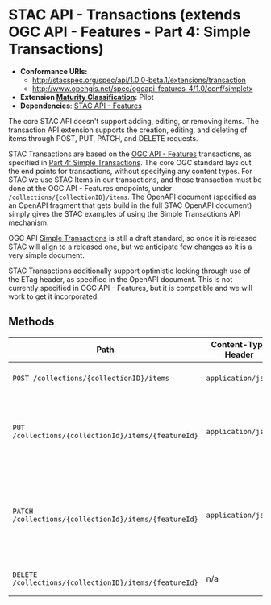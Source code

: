 # STAC API - Transactions (extends OGC API - Features - Part 4: Simple Transactions)

- **Conformance URIs:**
    - <http://stacspec.org/spec/api/1.0.0-beta.1/extensions/transaction>
    - <http://www.opengis.net/spec/ogcapi-features-4/1.0/conf/simpletx>
- **Extension [Maturity Classification](../README.md#extension-maturity):** Pilot
- **Dependencies**: [STAC API - Features](../ogcapi-features)

The core STAC API doesn't support adding, editing, or removing items.
The transaction API extension supports the creation, editing, and deleting of items through POST, PUT, PATCH, and DELETE requests.

STAC Transactions are based on the [OGC API - Features](https://ogcapi.ogc.org/features/) transactions, as 
specified in [Part 4: Simple Transactions](http://docs.opengeospatial.org/DRAFTS/20-002.html). The core
OGC standard lays out the end points for transactions, without specifying any content types. For STAC we
use STAC Items in our transactions, and those transaction must be done at the OGC API - Features endpoints,
under `/collections/{collectionID}/items`. The OpenAPI document (specified as an OpenAPI fragment that 
gets build in the full STAC OpenAPI document) simply gives the STAC examples of using the
Simple Transactions API mechanism.

OGC API [Simple Transactions](http://docs.opengeospatial.org/DRAFTS/20-002.html) is still a draft standard, so 
once it is released STAC will align to a released one, but we anticipate few changes as it is a very simple document.

STAC Transactions additionally support optimistic locking through use of the ETag header, as specified in the
OpenAPI document. This is not currently specified in OGC API - Features, but it is compatible and we will 
work to get it incorporated.

## Methods

| Path                                                   | Content-Type Header | Description |
| ------------------------------------------------------ | ------------------- | ----------- |
| `POST /collections/{collectionID}/items`               | `application/json`  | Adds a new item to a collection. |
| `PUT /collections/{collectionId}/items/{featureId}`    | `application/json`  | Updates an existing item by ID using a complete item description. |
| `PATCH /collections/{collectionId}/items/{featureId}`  | `application/json`  | Updates an existing item by ID using a partial item description, compliant with [RFC 7386](https://tools.ietf.org/html/rfc7386). |
| `DELETE /collections/{collectionID}/items/{featureId}` | n/a                 | Deletes an existing item by ID. |
